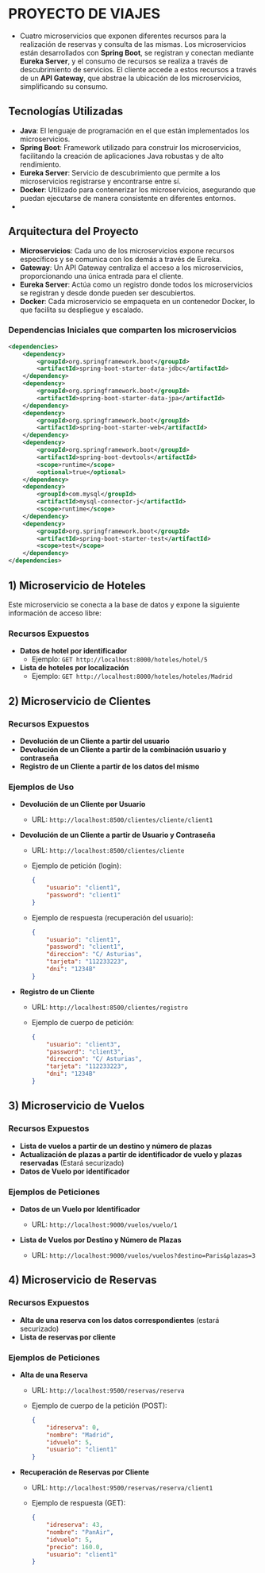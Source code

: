 # PROYECTO DE VIAJES

- Cuatro microservicios que exponen diferentes recursos para la realización de reservas y consulta de las mismas. Los microservicios están desarrollados con **Spring Boot**, se registran y conectan mediante **Eureka Server**, y el consumo de recursos se realiza a través de descubrimiento de servicios. El cliente accede a estos recursos a través de un **API Gateway**, que abstrae la ubicación de los microservicios, simplificando su consumo.

## Tecnologías Utilizadas

- **Java**: El lenguaje de programación en el que están implementados los microservicios.
- **Spring Boot**: Framework utilizado para construir los microservicios, facilitando la creación de aplicaciones Java robustas y de alto rendimiento.
- **Eureka Server**: Servicio de descubrimiento que permite a los microservicios registrarse y encontrarse entre sí.
- **Docker**: Utilizado para contenerizar los microservicios, asegurando que puedan ejecutarse de manera consistente en diferentes entornos.
- 
  
## Arquitectura del Proyecto

- **Microservicios**: Cada uno de los microservicios expone recursos específicos y se comunica con los demás a través de Eureka.
- **Gateway**: Un API Gateway centraliza el acceso a los microservicios, proporcionando una única entrada para el cliente.
- **Eureka Server**: Actúa como un registro donde todos los microservicios se registran y desde donde pueden ser descubiertos.
- **Docker**: Cada microservicio se empaqueta en un contenedor Docker, lo que facilita su despliegue y escalado.

### Dependencias Iniciales que comparten los microservicios
```xml
<dependencies>
    <dependency>
        <groupId>org.springframework.boot</groupId>
        <artifactId>spring-boot-starter-data-jdbc</artifactId>
    </dependency>
    <dependency>
        <groupId>org.springframework.boot</groupId>
        <artifactId>spring-boot-starter-data-jpa</artifactId>
    </dependency>
    <dependency>
        <groupId>org.springframework.boot</groupId>
        <artifactId>spring-boot-starter-web</artifactId>
    </dependency>
    <dependency>
        <groupId>org.springframework.boot</groupId>
        <artifactId>spring-boot-devtools</artifactId>
        <scope>runtime</scope>
        <optional>true</optional>
    </dependency>
    <dependency>
        <groupId>com.mysql</groupId>
        <artifactId>mysql-connector-j</artifactId>
        <scope>runtime</scope>
    </dependency>
    <dependency>
        <groupId>org.springframework.boot</groupId>
        <artifactId>spring-boot-starter-test</artifactId>
        <scope>test</scope>
    </dependency>
</dependencies>
```


## 1) Microservicio de Hoteles

Este microservicio se conecta a la base de datos y expone la siguiente información de acceso libre:

### Recursos Expuestos
- **Datos de hotel por identificador**
  - Ejemplo: `GET http://localhost:8000/hoteles/hotel/5`
- **Lista de hoteles por localización**
  - Ejemplo: `GET http://localhost:8000/hoteles/hoteles/Madrid`



## 2) Microservicio de Clientes

### Recursos Expuestos

- **Devolución de un Cliente a partir del usuario**
- **Devolución de un Cliente a partir de la combinación usuario y contraseña**
- **Registro de un Cliente a partir de los datos del mismo**


### Ejemplos de Uso

- **Devolución de un Cliente por Usuario**

  - URL: `http://localhost:8500/clientes/cliente/client1`

- **Devolución de un Cliente a partir de Usuario y Contraseña**

  - URL: `http://localhost:8500/clientes/cliente`
  - Ejemplo de petición (login):
  
    ```json
    {
        "usuario": "client1",
        "password": "client1"
    }
    ```

  - Ejemplo de respuesta (recuperación del usuario):
  
    ```json
    {
        "usuario": "client1",
        "password": "client1",
        "direccion": "C/ Asturias",
        "tarjeta": "112233223",
        "dni": "1234B"
    }
    ```

- **Registro de un Cliente**

  - URL: `http://localhost:8500/clientes/registro`
  - Ejemplo de cuerpo de petición:
  
    ```json
    {
        "usuario": "client3",
        "password": "client3",
        "direccion": "C/ Asturias",
        "tarjeta": "112233223",
        "dni": "1234B"
    }
    ```
## 3) Microservicio de Vuelos

### Recursos Expuestos

- **Lista de vuelos a partir de un destino y número de plazas**
- **Actualización de plazas a partir de identificador de vuelo y plazas reservadas** (Estará securizado)
- **Datos de Vuelo por identificador**

### Ejemplos de Peticiones

- **Datos de un Vuelo por Identificador**
  
  - URL: `http://localhost:9000/vuelos/vuelo/1`

- **Lista de Vuelos por Destino y Número de Plazas**

  - URL: `http://localhost:9000/vuelos/vuelos?destino=Paris&plazas=3`

## 4) Microservicio de Reservas

### Recursos Expuestos

- **Alta de una reserva con los datos correspondientes** (estará securizado)
- **Lista de reservas por cliente**

### Ejemplos de Peticiones

- **Alta de una Reserva**

  - URL: `http://localhost:9500/reservas/reserva`
  - Ejemplo de cuerpo de la petición (POST):
  
    ```json
    {
        "idreserva": 0,
        "nombre": "Madrid",
        "idvuelo": 5,
        "usuario": "client1"
    }
    ```

- **Recuperación de Reservas por Cliente**

  - URL: `http://localhost:9500/reservas/reserva/client1`
  - Ejemplo de respuesta (GET):
  
    ```json
    {
        "idreserva": 43,
        "nombre": "PanAir",
        "idvuelo": 5,
        "precio": 160.0,
        "usuario": "client1"
    }
    ```

